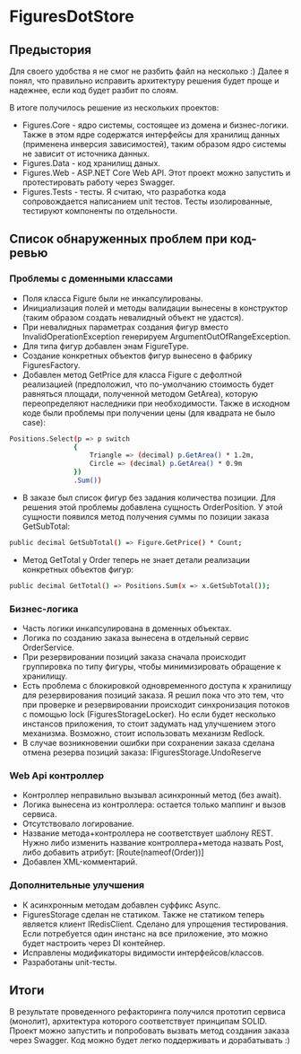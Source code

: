 # FiguresDotStore
## Предыстория

Для своего удобства я не смог не разбить файл на несколько :)
Далее я понял, что правильно исправить архитектуру решения будет проще и надежнее, если код будет разбит по слоям.

В итоге получилось решение из нескольких проектов:
- Figures.Core - ядро системы, состоящее из домена и бизнес-логики. Также в этом ядре содержатся интерфейсы для хранилищ данных (применена инверсия зависимостей), таким образом ядро системы не зависит от источника данных.
- Figures.Data - код хранилищ даных.
- Figures.Web - ASP.NET Core Web API. Этот проект можно запустить и протестировать работу через Swagger.
- Figures.Tests - тесты. Я считаю, что разработка кода сопровождается написанием unit тестов. Тесты изолированные, тестируют компоненты по отдельности.


## Список обнаруженных проблем при код-ревью
### Проблемы с доменными классами
- Поля класса Figure были не инкапсулированы.
- Инициализация полей и методы валидации вынесены в конструктор (таким образом создать невалидный объект не удастся).
- При невалидных параметрах создания фигур вместо InvalidOperationException генерируем ArgumentOutOfRangeException.
- Для типа фигур добавлен энам FigureType.
- Создание конкретных объектов фигур вынесено в фабрику FiguresFactory.
- Добавлен метод GetPrice для класса Figure с дефолтной реализацией (предположил, что по-умолчанию стоимость будет равняться площади, полученной методом GetArea), которую переопределяют наследники при необходимости. Также в исходном коде были проблемы при получении цены (для квадрата не было case):
```sh
Positions.Select(p => p switch
				{
					Triangle => (decimal) p.GetArea() * 1.2m,
					Circle => (decimal) p.GetArea() * 0.9m
				})
				.Sum())
```
- В заказе был список фигур без задания количества позиции. Для решения этой проблемы добавлена сущность OrderPosition. У этой сущности появился метод получения суммы по позиции заказа GetSubTotal:
```sh
public decimal GetSubTotal() => Figure.GetPrice() * Count;
```
- Метод GetTotal у Order теперь не знает детали реализации конкретных объектов фигур:
```sh
public decimal GetTotal() => Positions.Sum(x => x.GetSubTotal());
```

### Бизнес-логика
- Часть логики инкапсулирована в доменных объектах.
- Логика по созданию заказа вынесена в отдельный сервис OrderService.
- При резервировании позиций заказа сначала происходит группировка по типу фигуры, чтобы минимизировать обращение к хранилищу.
- Есть проблема с блокировкой одновременного доступа к хранилищу для резервирования позиций заказа. Я решил пока что это тем, что при проверке и резервировании происходит синхронизация потоков с помощью lock (FiguresStorageLocker). Но если будет несколько инстансов приложения, то стоит задумать над улучшением этого механизма. Возможно, cтоит использовать механизм Redlock.
- В случае возникновении ошибки при сохранении заказа сделана отмена резерва позиций заказа: IFiguresStorage.UndoReserve

###  Web Api контроллер
- Контроллер неправильно вызывал асинхронный метод (без await).
- Логика вынесена из контроллера: остается только маппинг и вызов сервиса.
- Отсутствовало логирование.
- Название метода+контроллера не соответствует шаблону REST. Нужно либо изменить название контроллера+метода назвать Post, либо добавить атрибут: [Route(nameof(Order))]
- Добавлен XML-комментарий. 

### Дополнительные улучшения
- К асинхронным методам добавлен суффикс Async.
- FiguresStorage сделан не статиком. Также не статиком теперь является клиент IRedisClient. Сделано для упрощения тестирования. Если потребуется один инстанс на все приложение, это можно будет настроить через DI контейнер.
- Исправлены модификаторы видимости интерфейсов/классов.
- Разработаны unit-тесты.

## Итоги 
В результате проведенного рефакторинга получился прототип сервиса (монолит), архитектура которого соответствует принципам SOLID.
Проект можно запустить и попробовать вызвать метод создания заказа через Swagger.
Код можно будет легко поддерживать и дорабатывать :)